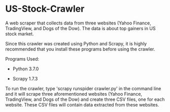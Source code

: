 # US-Stock-Crawler
A web scraper that collects data from three websites (Yahoo Finance, TradingView, and Dogs of the Dow). The data is about top gainers in US stock market.

Since this crawler was created using Python and Scrapy, it is highly recommended that you install these programs before using the crawler.

Programs Used:

- Python 3.7.0

- Scrapy 1.7.3

To run the crawler, type 'scrapy runspider crawler.py' in the command line and it will scrape three aforementioned websites (Yahoo Finance, TradingView, and Dogs of the Dow) and create three CSV files, one for each website. These CSV files will contain data extracted from these websites. 
